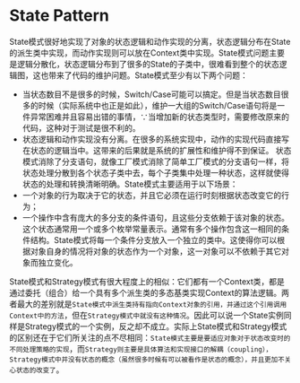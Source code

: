 # State Pattern
State模式很好地实现了对象的状态逻辑和动作实现的分离，状态逻辑分布在State的派生类中实现，而动作实现则可以放在Context类中实现。State模式问题主要是逻辑分散化，状态逻辑分布到了很多的State的子类中，很难看到整个的状态逻辑图，这也带来了代码的维护问题。State模式至少有以下两个问题：
- 当状态数目不是很多的时候，Switch/Case可能可以搞定。但是当状态数目很多的时候（实际系统中也正是如此），维护一大组的Switch/Case语句将是一件异常困难并且容易出错的事情，∵当增加新的状态类型时，需要修改原来的代码，这种对于测试是很不利的。
- 状态逻辑和动作实现没有分离。在很多的系统实现中，动作的实现代码直接写在状态的逻辑当中。这带来的后果就是系统的扩展性和维护得不到保证。
状态模式消除了分支语句，就像工厂模式消除了简单工厂模式的分支语句一样，将状态处理分散到各个状态子类中去，每个子类集中处理一种状态，这样就使得状态的处理和转换清晰明确。State模式主要适用于以下场景：
- 一个对象的行为取决于它的状态，并且它必须在运行时刻根据状态改变它的行为；
- 一个操作中含有庞大的多分支的条件语句，且这些分支依赖于该对象的状态。这个状态通常用一个或多个枚举常量表示。通常有多个操作包含这一相同的条件结构。State模式将每一个条件分支放入一个独立的类中。这使得你可以根据对象自身的情况将对象的状态作为一个对象，这一对象可以不依赖于其它对象而独立变化。

State模式和Strategy模式有很大程度上的相似：它们都有一个Context类，都是通过委托（组合）给一个具有多个派生类的多态基类实现Context的算法逻辑。两者最大的差别就是`State模式中派生类持有指向Context对象的引用，并通过这个引用调用Context中的方法`，但在`Strategy模式中就没有这种情况`。因此可以说一个State实例同样是Strategy模式的一个实例，反之却不成立。实际上State模式和Strategy模式的区别还在于它们所关注的点不尽相同：`State模式主要是要适应对象对于状态改变时的不同处理策略的实现`，而`Strategy则主要是具体算法和实现接口的解耦（coupling），Strategy模式中并没有状态的概念（虽然很多时候有可以被看作是状态的概念），并且更加不关心状态的改变了`。
